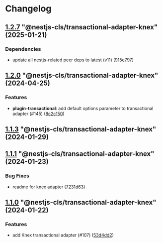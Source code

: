 # Changelog

<!-- MONODEPLOY:BELOW -->

## [1.2.7](https://github.com/Papooch/nestjs-cls/compare/@nestjs-cls/transactional-adapter-knex@1.2.6...@nestjs-cls/transactional-adapter-knex@1.2.7) "@nestjs-cls/transactional-adapter-knex" (2025-01-21)<a name="1.2.7"></a>

### Dependencies

* update all nestjs-related peer deps to latest (v11) ([915e797](https://github.com/Papooch/nestjs-cls/commits/915e797))




## [1.2.0](https://github.com/Papooch/nestjs-cls/compare/@nestjs-cls/transactional-adapter-knex@1.1.9...@nestjs-cls/transactional-adapter-knex@1.2.0) "@nestjs-cls/transactional-adapter-knex" (2024-04-25)<a name="1.2.0"></a>

### Features

* **plugin-transactional**: add default options parameter to transactional adapter  (#145) ([8c2c150](https://github.com/Papooch/nestjs-cls/commits/8c2c150))




## [1.1.3](https://github.com/Papooch/nestjs-cls/compare/@nestjs-cls/transactional-adapter-knex@1.1.2...@nestjs-cls/transactional-adapter-knex@1.1.3) "@nestjs-cls/transactional-adapter-knex" (2024-01-29)<a name="1.1.3"></a>



## [1.1.1](https://github.com/Papooch/nestjs-cls/compare/@nestjs-cls/transactional-adapter-knex@1.1.0...@nestjs-cls/transactional-adapter-knex@1.1.1) "@nestjs-cls/transactional-adapter-knex" (2024-01-23)<a name="1.1.1"></a>

### Bug Fixes

* readme for knex adapter ([7231d63](https://github.com/Papooch/nestjs-cls/commits/7231d63))




## [1.1.0](https://github.com/Papooch/nestjs-cls/compare/@nestjs-cls/transactional-adapter-knex@1.0.0...@nestjs-cls/transactional-adapter-knex@1.1.0) "@nestjs-cls/transactional-adapter-knex" (2024-01-22)<a name="1.1.0"></a>

### Features

* add Knex transactional adapter (#107) ([53d4dd2](https://github.com/Papooch/nestjs-cls/commits/53d4dd2))


